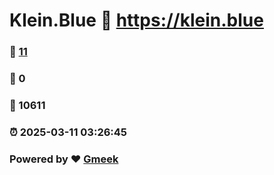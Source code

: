 # Klein.Blue :link: https://klein.blue 
### :page_facing_up: [11](https://klein.blue/tag.html) 
### :speech_balloon: 0 
### :hibiscus: 10611 
### :alarm_clock: 2025-03-11 03:26:45 
### Powered by :heart: [Gmeek](https://github.com/Meekdai/Gmeek)
